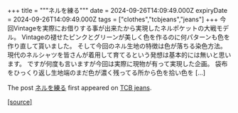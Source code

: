 +++
title = """ネルを練る"""
date = 2024-09-26T14:09:49.000Z
expiryDate = 2024-09-26T14:09:49.000Z
tags = ["clothes","tcbjeans","jeans"]
+++
今回Vintageを実際にお借りする事が出来たから実現したネルポケットの大戦モデル。 Vintageの褪せたピンクとグリーンが美しく色を作るのに何パターンも色を作り直して貰いました。 そして今回のネル生地の特徴は色が落ちる染色方法。 現代のネルシャツを皆さんが着用して育てるという発想は基本的には無いと思います。 ですが何度も言いますが今回は実際に現物が有って実現した企画。 袋布をひっくり返し生地端のまだ色が濃く残ってる所から色を拾い色を \[…\]

The post [ネルを練る](http://tcbjeans.com/2024/09/26/49276) first appeared on [TCB jeans](http://tcbjeans.com).

[[source]](http://tcbjeans.com/2024/09/26/49276)
